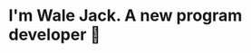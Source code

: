 # I'm Wale Jack. A new program developer 👋
<!---)
- 🔭 I’m currently working on computational skill.
- 🌱 I’m currently learning python programming.
- 👯 I’m looking to collaborate on machine learning language.
- 🤔 I’m looking for help with python programming .
- 💬 Ask me about ...
- 📫 How to reach me: sundayakinpeloye@gmail.com.
- 😄 Pronouns: He.
- ⚡ Fun fact: it's a small world.
